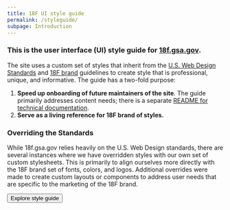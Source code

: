 ```yaml
---
title: 18F UI style guide
permalink: /styleguide/
subpage: Introduction
---
```


### This is the user interface (UI) style guide for [18f.gsa.gov](18f.gsa.gov).

The site uses a custom set of styles that inherit from the [U.S. Web Design Standards](https://standards.usa.gov/) and [18F brand](https://pages.18f.gov/brand) guidelines to create style that is professional, unique, and informative. The guide has a two-fold purpose:

1. **Speed up onboarding of future maintainers of the site**. The guide primarily addresses content needs; there is a separate [README for technical documentation](https://github.com/18F/18f.gsa.gov/tree/master/_plugins).
2. **Serve as a living reference for 18F brand of styles.**

### Overriding the Standards

While 18f.gsa.gov relies heavily on the U.S. Web Design standards, there are several instances where we have overridden styles with our own set of custom stylesheets. This is primarily to align ourselves more directly with the 18F brand set of fonts, colors, and logos. Additional overrides were made to create custom layouts or components to address user needs that are specific to the marketing of the 18F brand.

<a href="{{ site.baseurl }}/styleguide/typography/">
  <button class="usa-button">Explore style guide</button>
</a>
